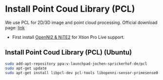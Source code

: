 # Install Point Coud Library (PCL)

We use PCL for 2D/3D image and point cloud processing. Official download page: [link](http://pointclouds.org/)

- First install [OpenNI2 & NiTE2](install_openni_nite.md) for Xtion Pro Live support.

## Install Point Coud Library (PCL) (Ubuntu)

```bash
sudo add-apt-repository ppa:v-launchpad-jochen-sprickerhof-de/pcl
sudo apt-get update
sudo apt-get install libpcl-dev pcl-tools libopenni-sensor-primesense0  # libpcl-dev & pcl-tools instead of libpcl-all-dev as of Dic/2015
```
